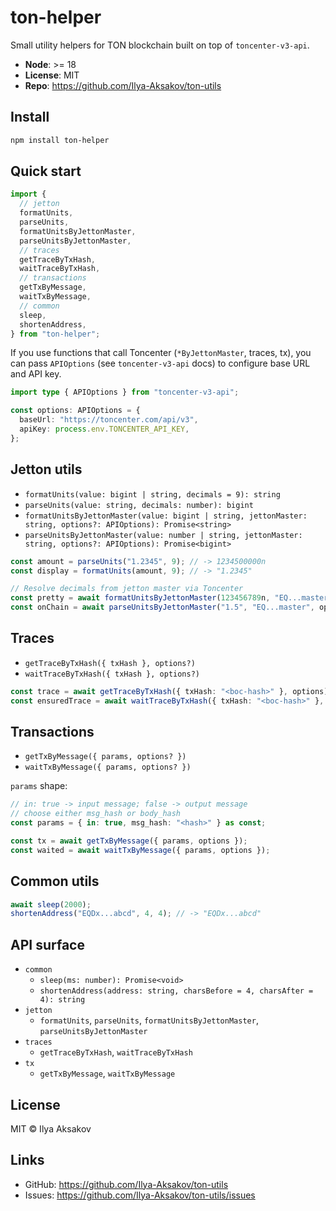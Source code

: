 # ton-helper

Small utility helpers for TON blockchain built on top of `toncenter-v3-api`.

- **Node**: >= 18
- **License**: MIT
- **Repo**: https://github.com/Ilya-Aksakov/ton-utils

## Install

```bash
npm install ton-helper
```

## Quick start

```ts
import {
  // jetton
  formatUnits,
  parseUnits,
  formatUnitsByJettonMaster,
  parseUnitsByJettonMaster,
  // traces
  getTraceByTxHash,
  waitTraceByTxHash,
  // transactions
  getTxByMessage,
  waitTxByMessage,
  // common
  sleep,
  shortenAddress,
} from "ton-helper";
```

If you use functions that call Toncenter (`*ByJettonMaster`, traces, tx), you can pass `APIOptions` (see `toncenter-v3-api` docs) to configure base URL and API key.

```ts
import type { APIOptions } from "toncenter-v3-api";

const options: APIOptions = {
  baseUrl: "https://toncenter.com/api/v3",
  apiKey: process.env.TONCENTER_API_KEY,
};
```

## Jetton utils

- `formatUnits(value: bigint | string, decimals = 9): string`
- `parseUnits(value: string, decimals: number): bigint`
- `formatUnitsByJettonMaster(value: bigint | string, jettonMaster: string, options?: APIOptions): Promise<string>`
- `parseUnitsByJettonMaster(value: number | string, jettonMaster: string, options?: APIOptions): Promise<bigint>`

```ts
const amount = parseUnits("1.2345", 9); // -> 1234500000n
const display = formatUnits(amount, 9); // -> "1.2345"

// Resolve decimals from jetton master via Toncenter
const pretty = await formatUnitsByJettonMaster(123456789n, "EQ...master", options);
const onChain = await parseUnitsByJettonMaster("1.5", "EQ...master", options);
```

## Traces

- `getTraceByTxHash({ txHash }, options?)`
- `waitTraceByTxHash({ txHash }, options?)`

```ts
const trace = await getTraceByTxHash({ txHash: "<boc-hash>" }, options);
const ensuredTrace = await waitTraceByTxHash({ txHash: "<boc-hash>" }, options);
```

## Transactions

- `getTxByMessage({ params, options? })`
- `waitTxByMessage({ params, options? })`

`params` shape:

```ts
// in: true -> input message; false -> output message
// choose either msg_hash or body_hash
const params = { in: true, msg_hash: "<hash>" } as const;

const tx = await getTxByMessage({ params, options });
const waited = await waitTxByMessage({ params, options });
```

## Common utils

```ts
await sleep(2000);
shortenAddress("EQDx...abcd", 4, 4); // -> "EQDx...abcd"
```

## API surface

- `common`
  - `sleep(ms: number): Promise<void>`
  - `shortenAddress(address: string, charsBefore = 4, charsAfter = 4): string`
- `jetton`
  - `formatUnits`, `parseUnits`, `formatUnitsByJettonMaster`, `parseUnitsByJettonMaster`
- `traces`
  - `getTraceByTxHash`, `waitTraceByTxHash`
- `tx`
  - `getTxByMessage`, `waitTxByMessage`

## License

MIT © Ilya Aksakov

## Links

- GitHub: https://github.com/Ilya-Aksakov/ton-utils
- Issues: https://github.com/Ilya-Aksakov/ton-utils/issues
